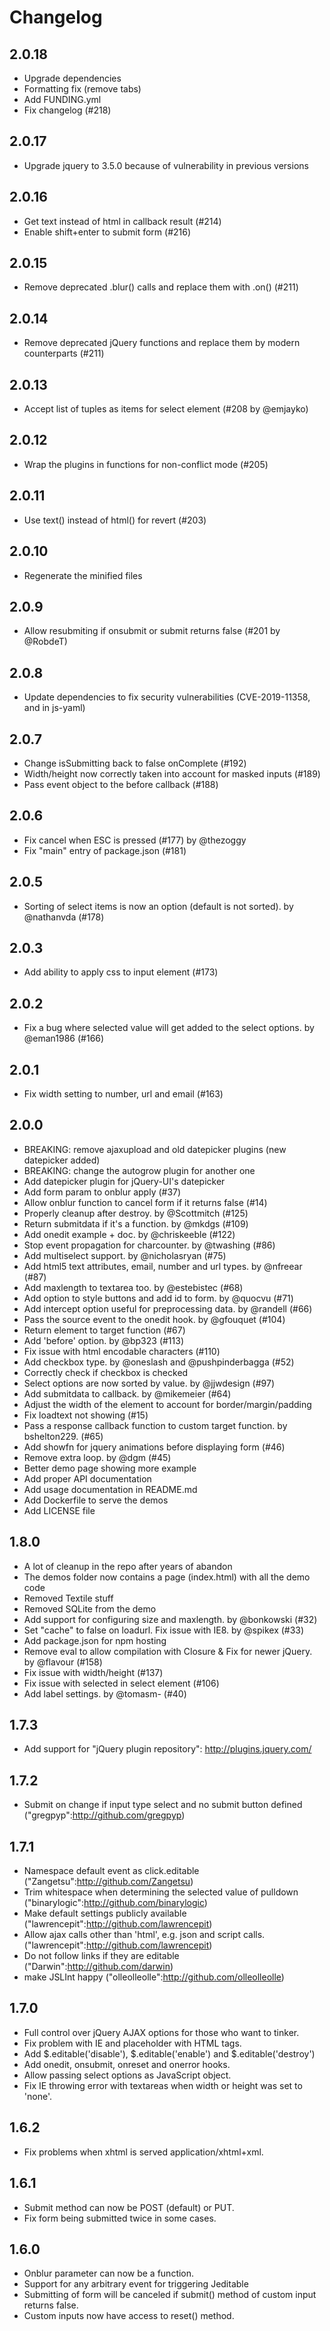 # Changelog

## 2.0.18

* Upgrade dependencies
* Formatting fix (remove tabs)
* Add FUNDING.yml
* Fix changelog (#218)

## 2.0.17

* Upgrade jquery to 3.5.0 because of vulnerability in previous versions

## 2.0.16

* Get text instead of html in callback result (#214)
* Enable shift+enter to submit form (#216)

## 2.0.15

* Remove deprecated .blur() calls and replace them with .on() (#211)

## 2.0.14

* Remove deprecated jQuery functions and replace them by modern counterparts (#211)

## 2.0.13

* Accept list of tuples as items for select element (#208 by @emjayko)

## 2.0.12

* Wrap the plugins in functions for non-conflict mode (#205)

## 2.0.11

* Use text() instead of html() for revert (#203)

## 2.0.10

* Regenerate the minified files

## 2.0.9

* Allow resubmiting if onsubmit or submit returns false (#201 by @RobdeT)

## 2.0.8

* Update dependencies to fix security vulnerabilities (CVE-2019-11358, and in js-yaml)

## 2.0.7

* Change isSubmitting back to false onComplete (#192)
* Width/height now correctly taken into account for masked inputs (#189)
* Pass event object to the before callback (#188)

## 2.0.6

* Fix cancel when ESC is pressed (#177) by @thezoggy
* Fix "main" entry of package.json (#181)

## 2.0.5

* Sorting of select items is now an option (default is not sorted). by @nathanvda (#178)

## 2.0.3

* Add ability to apply css to input element (#173)

## 2.0.2

* Fix a bug where selected value will get added to the select options. by @eman1986 (#166)

## 2.0.1

* Fix width setting to number, url and email (#163)

## 2.0.0

* BREAKING: remove ajaxupload and old datepicker plugins (new datepicker added)
* BREAKING: change the autogrow plugin for another one
* Add datepicker plugin for jQuery-UI's datepicker
* Add form param to onblur apply (#37)
* Allow onblur function to cancel form if it returns false (#14)
* Properly cleanup after destroy. by  @Scottmitch (#125)
* Return submitdata if it's a function. by @mkdgs (#109)
* Add onedit example + doc. by @chriskeeble (#122)
* Stop event propagation for charcounter. by @twashing (#86)
* Add multiselect support. by @nicholasryan (#75)
* Add html5 text attributes, email, number and url types. by @nfreear (#87)
* Add maxlength to textarea too. by @estebistec (#68)
* Add option to style buttons and add id to form. by @quocvu (#71)
* Add intercept option useful for preprocessing data. by @randell (#66)
* Pass the source event to the onedit hook. by @gfouquet (#104)
* Return element to target function (#67)
* Add 'before' option. by @bp323 (#113)
* Fix issue with html encodable characters (#110)
* Add checkbox type. by @oneslash and @pushpinderbagga (#52)
* Correctly check if checkbox is checked
* Select options are now sorted by value. by @jjwdesign (#97)
* Add submitdata to callback. by @mikemeier (#64)
* Adjust the width of the element to account for border/margin/padding
* Fix loadtext not showing (#15)
* Pass a response callback function to custom target function. by bshelton229. (#65)
* Add showfn for jquery animations before displaying form (#46)
* Remove extra loop. by @dgm (#45)
* Better demo page showing more example
* Add proper API documentation
* Add usage documentation in README.md
* Add Dockerfile to serve the demos
* Add LICENSE file

## 1.8.0

* A lot of cleanup in the repo after years of abandon
* The demos folder now contains a page (index.html) with all the demo code
* Removed Textile stuff
* Removed SQLite from the demo
* Add support for configuring size and maxlength. by @bonkowski (#32)
* Set "cache" to false on loadurl. Fix issue with IE8. by @spikex (#33)
* Add package.json for npm hosting
* Remove eval to allow compilation with Closure & Fix for newer jQuery. by @flavour (#158)
* Fix issue with width/height (#137)
* Fix issue with selected in select element (#106)
* Add label settings. by @tomasm- (#40)

## 1.7.3

* Add support for "jQuery plugin repository": http://plugins.jquery.com/

## 1.7.2

* Submit on change if input type select and no submit button defined ("gregpyp":http://github.com/gregpyp)

## 1.7.1

* Namespace default event as click.editable ("Zangetsu":http://github.com/Zangetsu)
* Trim whitespace when determining the selected value of pulldown ("binarylogic":http://github.com/binarylogic)
* Make default settings publicly available ("lawrencepit":http://github.com/lawrencepit)
* Allow ajax calls other than 'html', e.g. json and script calls. ("lawrencepit":http://github.com/lawrencepit)
* Do not follow links if they are editable ("Darwin":http://github.com/darwin)
* make JSLInt happy ("olleolleolle":http://github.com/olleolleolle)

## 1.7.0

* Full control over jQuery AJAX options for those who want to tinker.
* Fix problem with IE and placeholder with HTML tags.
* Add $.editable('disable'), $.editable('enable') and $.editable('destroy')
* Add onedit, onsubmit, onreset and onerror hooks. 
* Allow passing select options as JavaScript object.
* Fix IE throwing error with textareas when width or height was set to 'none'.

## 1.6.2

* Fix problems when xhtml is served application/xhtml+xml.

## 1.6.1

* Submit method can now be POST (default) or PUT.
* Fix form being submitted twice in some cases.

## 1.6.0

* Onblur parameter can now be a function.
* Support for any arbitrary event for triggering Jeditable
* Submitting of form will be canceled if submit() method of custom input returns false. 
* Custom inputs now have access to reset() method. 
